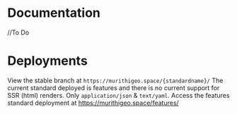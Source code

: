 # Documentation
  //To Do
# Deployments
  View the stable branch at `https://murithigeo.space/{standardname}/`
  The current standard deployed is features and there is no current support for SSR (html) renders. Only `application/json` & `text/yaml`.
  Access the features standard deployment at https://murithigeo.space/features/
